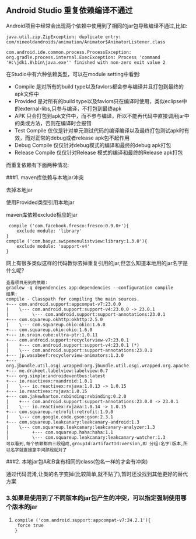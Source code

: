 
Android Studio 重复依赖编译不通过
---------------------
Android项目中经常会出现两个依赖中使用到了相同的jar包导致编译不通过,比如:

    java.util.zip.ZipException: duplicate entry: com/nineoldandroids/animation/Animator$AnimatorListener.class

    com.android.ide.common.process.ProcessException: org.gradle.process.internal.ExecException: Process 'command 'H:\jdk1.8\bin\java.exe'' finished with non-zero exit value 2

在Studio中有六种依赖类型，可以在module setting中看到:

- Compile 是对所有的build type以及favlors都会参与编译并且打包到最终的apk文件中
- Provided 是对所有的build type以及favlors只在编译时使用，类似eclipse中的external-libs,只参与编译，不打包到最终apk
- APK 只会打包到apk文件中，而不参与编译，所以不能再代码中直接调用jar中的类或方法，否则在编译时会报错
- Test Compile 仅仅是针对单元测试代码的编译编译以及最终打包测试apk时有效，而对正常的debug或者release apk包不起作用
- Debug Compile 仅仅针对debug模式的编译和最终的debug apk打包
- Release Compile 仅仅针对Release 模式的编译和最终的Release apk打包

而重复依赖有下面两种情况:

###1. maven库依赖与本地jar冲突

去掉本地jar

使用Provided类型引用本地jar

maven库依赖exclude相应的jar

     compile ('com.facebook.fresco:fresco:0.9.0+'){
        exclude module: 'library'
    }
    compile ('com.baoyz.swipemenulistview:library:1.3.0'){
        exclude module: 'support-v4'
    }

 网上有很多类似这样的代码教你去掉重复引用的jar,但怎么知道本地用的jar名字是什么呢?


    查看项目用到的依赖:
    gradlew -q dependencies app:dependencies --configuration compile
    结果:
    compile - Classpath for compiling the main sources.
    +--- com.android.support:appcompat-v7:23.0.0
    |    \--- com.android.support:support-v4:23.0.0 -> 23.0.1
    |         \--- com.android.support:support-annotations:23.0.1
    +--- com.squareup.okhttp:okhttp:2.5.0
    |    \--- com.squareup.okio:okio:1.6.0
    +--- com.squareup.okio:okio:1.6.0
    +--- in.srain.cube:ultra-ptr:1.0.11
    +--- com.android.support:recyclerview-v7:23.0.1
    |    +--- com.android.support:support-v4:23.0.1 (*)
    |    \--- com.android.support:support-annotations:23.0.1
    +--- jp.wasabeef:recyclerview-animators:1.3.0
    +--- org.jbundle.util.osgi.wrapped:org.jbundle.util.osgi.wrapped.org.apache.http.client:4.1.2
    +--- me.drakeet.labelview:labelview:0.7
    +--- org.simple:androideventbus:latest
    +--- io.reactivex:rxandroid:1.0.1	
    |    \--- io.reactivex:rxjava:1.0.13 -> 1.0.15
    +--- io.reactivex:rxjava:1.0.15
    +--- com.jakewharton.rxbinding:rxbinding:0.2.0
    |    +--- com.android.support:support-annotations:23.0.0 -> 23.0.1
    |    \--- io.reactivex:rxjava:1.0.14 -> 1.0.15
    +--- com.squareup.retrofit:retrofit:1.9.0
    |    \--- com.google.code.gson:gson:2.3.1
    +--- com.squareup.leakcanary:leakcanary-android:1.3
    |    \--- com.squareup.leakcanary:leakcanary-analyzer:1.3
    |         +--- com.squareup.haha:haha:1.1
    |         \--- com.squareup.leakcanary:leakcanary-watcher:1.3
    可以看到,每个依赖都由三段组成,groupId:artifactId:version,即 分组:名字:版本,所以名字就直接拿中间那段就对了
###2. 本地jar包A和B含有相同的class(包名一样的才会有冲突)

通过代码混淆,让类的名字变掉(比较简单,就不贴了),暂时还没找到其他更好的替代方案

### 3.如果是使用到了不同版本的jar包产生的冲突，可以指定强制使用哪个版本的jar

1. ```
   compile ('com.android.support:appcompat-v7:24.2.1'){
   	force true
   }
   ```


